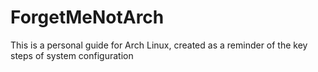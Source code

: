# ForgetMeNotArch
This is a personal guide for Arch Linux, created as a reminder of the key steps of system configuration
